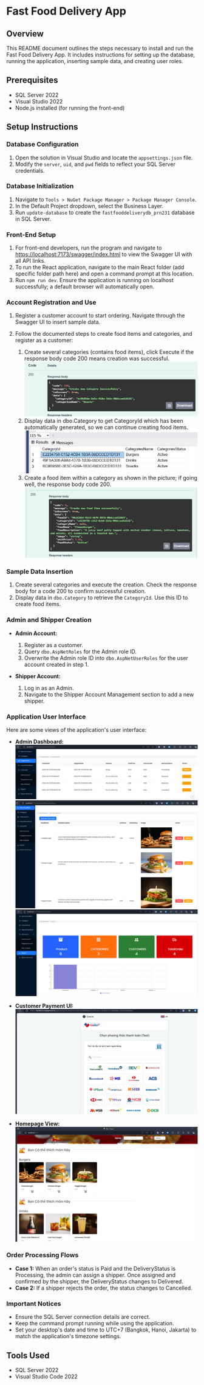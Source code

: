 # Fast Food Delivery App 

## Overview
This README document outlines the steps necessary to install and run the Fast Food Delivery App. It includes instructions for setting up the database, running the application, inserting sample data, and creating user roles.

## Prerequisites
- SQL Server 2022
- Visual Studio 2022
- Node.js installed (for running the front-end)

## Setup Instructions

### Database Configuration
1. Open the solution in Visual Studio and locate the `appsettings.json` file.
2. Modify the `server`, `uid`, and `pwd` fields to reflect your SQL Server credentials.

### Database Initialization
1. Navigate to `Tools > NuGet Package Manager > Package Manager Console`.
2. In the Default Project dropdown, select the Business Layer.
3. Run `update-database` to create the `fastfooddeliverydb_prn231` database in SQL Server.

### Front-End Setup
1. For front-end developers, run the program and navigate to [https://localhost:7173/swagger/index.html](https://localhost:7173/swagger/index.html) to view the Swagger UI with all API links.
2. To run the React application, navigate to the main React folder (add specific folder path here) and open a command prompt at this location.
3. Run `npm run dev`. Ensure the application is running on localhost successfully; a default browser will automatically open.

### Account Registration and Use
1. Register a customer account to start ordering. Navigate through the Swagger UI to insert sample data.
2. Follow the documented steps to create food items and categories, and register as a customer:

   1. Create several categories (contains food items), click Execute if the response body code 200 means creation was successful.
   ![Response Code 200](images/response_code_200.jpg)
   2. Display data in dbo.Category to get CategoryId which has been automatically generated, so we can continue creating food items.
   ![dbo.Category Data](images/dboCategoryData.jpg)
   3. Create a food item within a category as shown in the picture; if going well, the response body code 200.
   ![Response Code 200 Food Item](images/response_code_200_foodItem.jpg)

### Sample Data Insertion
1. Create several categories and execute the creation. Check the response body for a code 200 to confirm successful creation.
2. Display data in `dbo.Category` to retrieve the `CategoryId`. Use this ID to create food items.

### Admin and Shipper Creation
- **Admin Account:**
  1. Register as a customer.
  2. Query `dbo.AspNetRoles` for the Admin role ID.
  3. Overwrite the Admin role ID into `dbo.AspNetUserRoles` for the user account created in step 1.

- **Shipper Account:**
  1. Log in as an Admin.
  2. Navigate to the Shipper Account Management section to add a new shipper.

### Application User Interface
Here are some views of the application's user interface:
- **Admin Dashboard:**
  ![Admin Dashboard](images/admin_dashboard.jpg)
  ![Admin Food Item Management](images/admin_dashboard_foodItemManagement.jpg)
  ![Admin Report View](images/admin_dashboard_report.jpg)

- **Customer Payment UI:**
  ![Customer Payment UI](images/customer_payment_UI.jpg)

- **Homepage View:**
  ![Homepage View](images/homepage.jpg)

### Order Processing Flows
- **Case 1:** When an order's status is Paid and the DeliveryStatus is Processing, the admin can assign a shipper. Once assigned and confirmed by the shipper, the DeliveryStatus changes to Delivered.
- **Case 2:** If a shipper rejects the order, the status changes to Cancelled.

### Important Notices
- Ensure the SQL Server connection details are correct.
- Keep the command prompt running while using the application.
- Set your desktop's date and time to UTC+7 (Bangkok, Hanoi, Jakarta) to match the application's timezone settings.

## Tools Used
- SQL Server 2022
- Visual Studio Code 2022
